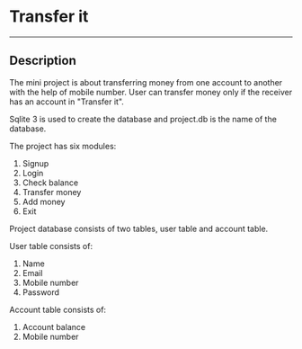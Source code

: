# Transfer it
***

## Description
The mini project is about transferring money from one
account to another with the help of mobile number.
User can transfer money only if the receiver has an
account in "Transfer it".

Sqlite 3 is used to create the database and project.db
is the name of the database.

The project has six modules:
1) Signup
2) Login
3) Check balance
4) Transfer money
5) Add money
6) Exit

Project database consists of two
tables, user table and account table.

User table consists of:
1) Name 
2) Email
3) Mobile number 
4) Password

Account table consists of:
1) Account balance
2) Mobile number


